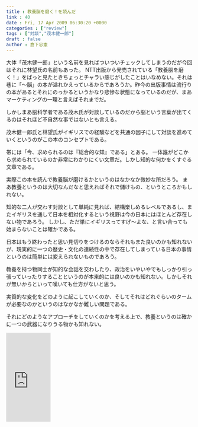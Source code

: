 ```yaml
---
title : 教養脳を磨く！を読んだ
link : 40
date : Fri, 17 Apr 2009 06:30:20 +0000
categories : ["review"]
tags : ["対談","茂木健一郎"]
draft : false
author : 倉下忠憲
---
```


大体「茂木健一郎」という名前を見ればついついチェックしてしまうのだが今回はそれに林望氏の名前もあった。
NTT出版から発売されている「教養脳を磨く！」をぱっと見たときちょっとチャラい感じがしたことはいなめない。それは巷に「～脳」の本が溢れかえっているからであろうか。昨今の出版事情は流行りの本があるとそれにのっかるというかなり悲惨な状態になっているのだが、まあマーケティングの一環と言えばそれまでだ。

しかしまあ脳科学者である茂木氏が対談しているのだから脳という言葉が出てくるのはそれほど不自然な事ではないとも言える。

茂木健一郎氏と林望氏がイギリスでの経験などを共通の因子にして対談を進めていくというのがこの本のコンセプトである。

帯には「今、求められるのは『総合的な知』である」とある。
一体誰がどこから求められているのか非常にわかりにくい文章だ。しかし知的な何かをくすぐる文章である。

実際この本を読んで教養脳が磨けるかというのはなかなか微妙な所だろう。
まあ教養というのは大切なんだなと思えればそれで儲けもの、というところかもしれない。

知的な二人が交わす対談として単純に見れば、結構楽しめるレベルであるし、またイギリスを通して日本を相対化するという視野は今の日本にはほとんど存在しない物であろう。
しかし、ただ単にイギリスってすげ～よな、と言い合っても始まらないことは確かである。

日本はもう終わったと思い見切りをつけるのならそれもまた良いのかも知れないが、現実的に一つの歴史・文化の連続性の中で存在してしまっている日本の事情というのは簡単には変えられないものであろう。

教養を持つ物同士が知的な会話を交わしたり、政治をいやいやでもしっかり引っ張っていったりすることというのが本来的には良いのかも知れない。しかしそれが無いからといって嘆いても仕方がないと思う。

実質的な変化をどのように起こしていくのか、そしてそれはどれぐらいのタームが必要なのかというのはなかなか難しい問題である。

それにどのようなアプローチをしていくのかを考える上で、教養というのは確かに一つの武器になりうる物かも知れない。

<iframe src="http://rcm-jp.amazon.co.jp/e/cm?t=rashita1000-22&o=9&p=8&l=as1&asins=4757142102&fc1=000000&IS2=1&lt1=_blank&m=amazon&lc1=0000FF&bc1=000000&bg1=FFFFFF&f=ifr" style="width:120px;height:240px;" scrolling="no" marginwidth="0" marginheight="0" frameborder="0"></iframe>
